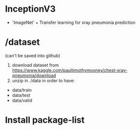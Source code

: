 # InceptionV3 
- 'ImageNet' + Transfer learning for xray pneumonia prediction

# /dataset 
(can't be saved into github)

1. download dataset from https://www.kaggle.com/paultimothymooney/chest-xray-pneumonia/download
2. unzip in ./data in order to have:
 - data/train
 - data/test
 - data/valid
 
# Install package-list
